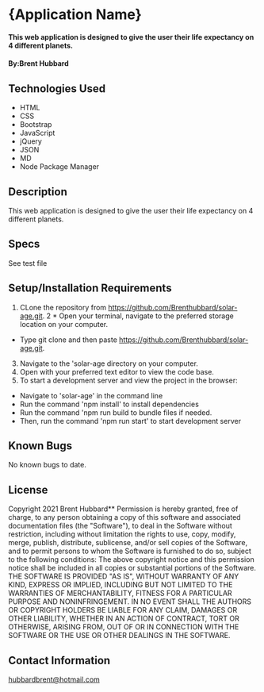 # {Application Name}

#### This web application is designed to give the user their life expectancy on 4 different planets. 

#### By:Brent Hubbard

## Technologies Used

* HTML
* CSS
* Bootstrap
* JavaScript
* jQuery
* JSON
* MD
* Node Package Manager


## Description

This web application is designed to give the user their life expectancy on 4 different planets. 

## Specs
  See test file
## Setup/Installation Requirements

1. CLone the repository from https://github.com/Brenthubbard/solar-age.git.
2 * Open your terminal, navigate to the preferred storage location on your computer.
* Type git clone and then paste https://github.com/Brenthubbard/solar-age.git.
3. Navigate to the 'solar-age directory on your computer.
4. Open with your preferred text editor to view the code base.
5. To start a development server and view the project in the browser:
* Navigate to 'solar-age' in the command line
* Run the command 'npm install' to install dependencies 
* Run the command 'npm run build to bundle files if needed.
* Then, run the command 'npm run start' to start development server

## Known Bugs
No known bugs to date.

## License

Copyright 2021 Brent Hubbard**
Permission is hereby granted, free of charge, to any person obtaining a copy of this software and associated documentation files (the "Software"), to deal in the Software without restriction, including without limitation the rights to use, copy, modify, merge, publish, distribute, sublicense, and/or sell copies of the Software, and to permit persons to whom the Software is furnished to do so, subject to the following conditions:
The above copyright notice and this permission notice shall be included in all copies or substantial portions of the Software.
THE SOFTWARE IS PROVIDED "AS IS", WITHOUT WARRANTY OF ANY KIND, EXPRESS OR IMPLIED, INCLUDING BUT NOT LIMITED TO THE WARRANTIES OF MERCHANTABILITY, FITNESS FOR A PARTICULAR PURPOSE AND NONINFRINGEMENT. IN NO EVENT SHALL THE AUTHORS OR COPYRIGHT HOLDERS BE LIABLE FOR ANY CLAIM, DAMAGES OR OTHER LIABILITY, WHETHER IN AN ACTION OF CONTRACT, TORT OR OTHERWISE, ARISING FROM, OUT OF OR IN CONNECTION WITH THE SOFTWARE OR THE USE OR OTHER DEALINGS IN THE SOFTWARE.


## Contact Information
hubbardbrent@hotmail.com
